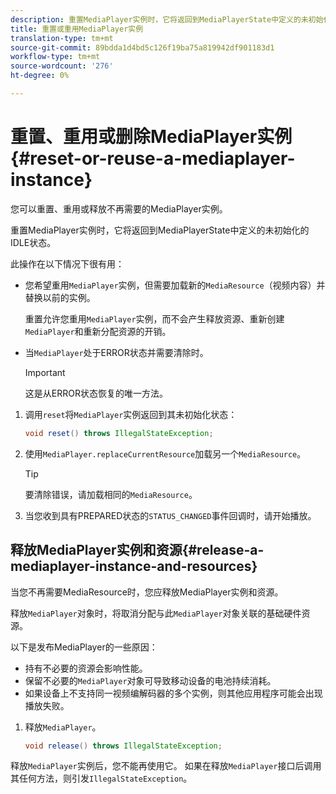 ```yaml
---
description: 重置MediaPlayer实例时，它将返回到MediaPlayerState中定义的未初始化的IDLE状态。
title: 重置或重用MediaPlayer实例
translation-type: tm+mt
source-git-commit: 89bdda1d4bd5c126f19ba75a819942df901183d1
workflow-type: tm+mt
source-wordcount: '276'
ht-degree: 0%

---
```



# 重置、重用或删除MediaPlayer实例{#reset-or-reuse-a-mediaplayer-instance}

您可以重置、重用或释放不再需要的MediaPlayer实例。

重置MediaPlayer实例时，它将返回到MediaPlayerState中定义的未初始化的IDLE状态。

此操作在以下情况下很有用：

* 您希望重用`MediaPlayer`实例，但需要加载新的`MediaResource`（视频内容）并替换以前的实例。

   重置允许您重用`MediaPlayer`实例，而不会产生释放资源、重新创建`MediaPlayer`和重新分配资源的开销。

* 当`MediaPlayer`处于ERROR状态并需要清除时。

   >[!IMPORTANT]
   >
   >这是从ERROR状态恢复的唯一方法。

1. 调用`reset`将`MediaPlayer`实例返回到其未初始化状态：

   ```java
   void reset() throws IllegalStateException; 
   ```

1. 使用`MediaPlayer.replaceCurrentResource`加载另一个`MediaResource`。

   >[!TIP]
   >
   >要清除错误，请加载相同的`MediaResource`。

1. 当您收到具有PREPARED状态的`STATUS_CHANGED`事件回调时，请开始播放。

## 释放MediaPlayer实例和资源{#release-a-mediaplayer-instance-and-resources}

当您不再需要MediaResource时，您应释放MediaPlayer实例和资源。

释放`MediaPlayer`对象时，将取消分配与此`MediaPlayer`对象关联的基础硬件资源。

以下是发布MediaPlayer的一些原因：

* 持有不必要的资源会影响性能。
* 保留不必要的`MediaPlayer`对象可导致移动设备的电池持续消耗。
* 如果设备上不支持同一视频编解码器的多个实例，则其他应用程序可能会出现播放失败。

1. 释放`MediaPlayer`。

   ```java
   void release() throws IllegalStateException;
   ```

释放`MediaPlayer`实例后，您不能再使用它。 如果在释放`MediaPlayer`接口后调用其任何方法，则引发`IllegalStateException`。